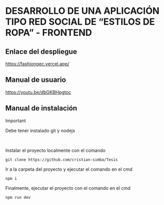 # DESARROLLO DE UNA APLICACIÓN TIPO RED SOCIAL DE “ESTILOS DE ROPA” - FRONTEND
## Enlace del despliegue
https://fashiongec.vercel.app/
## Manual de usuario
https://youtu.be/dbGKBHpgtoc
## Manual de instalación
> [!IMPORTANT]
> Debe tener instalado git y nodejs
</br>

Instalar el proyecto localmente con el comando
```
git clone https://github.com/cristian-simba/Tesis
```
Ir a la carpeta del proyecto y ejecutar el comando en el cmd
```
npm i
```
Finalmente, ejecutar el proyecto con el comando en el cmd
```
npm run dev
```
